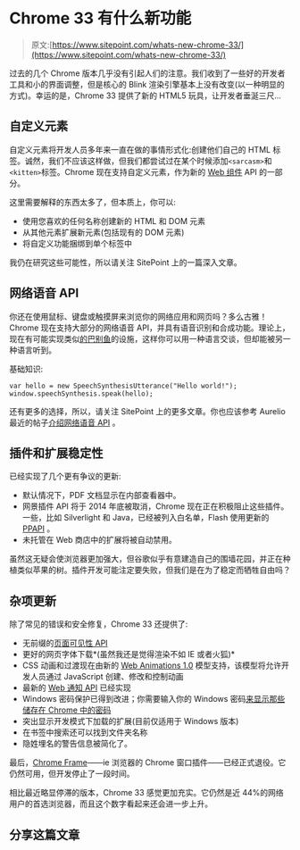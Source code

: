 # Chrome 33 有什么新功能

> 原文:[https://www.sitepoint.com/whats-new-chrome-33/](https://www.sitepoint.com/whats-new-chrome-33/)

过去的几个 Chrome 版本几乎没有引起人们的注意。我们收到了一些好的开发者工具和小的界面调整，但是核心的 Blink 渲染引擎基本上没有改变(以一种明显的方式)。幸运的是，Chrome 33 提供了新的 HTML5 玩具，让开发者垂涎三尺…

## 自定义元素

自定义元素将开发人员多年来一直在做的事情形式化:创建他们自己的 HTML 标签。诚然，我们不应该这样做，但我们都尝试过在某个时候添加`<sarcasm>`和`<kitten>`标签。Chrome 现在支持自定义元素，作为新的 [Web 组件](http://w3c.github.io/webcomponents/explainer/) API 的一部分。

这里需要解释的东西太多了，但本质上，你可以:

*   使用您喜欢的任何名称创建新的 HTML 和 DOM 元素
*   从其他元素扩展新元素(包括现有的 DOM 元素)
*   将自定义功能捆绑到单个标签中

我仍在研究这些可能性，所以请关注 SitePoint 上的一篇深入文章。

## 网络语音 API

你还在使用鼠标、键盘或触摸屏来浏览你的网络应用和网页吗？多么古雅！Chrome 现在支持大部分的网络语音 API，并具有语音识别和合成功能。理论上，现在有可能实现类似[的巴别鱼](http://www.babelfish.com/)的设施，这样你可以用一种语言交谈，但却能被另一种语言听到。

基础知识:

```
var hello = new SpeechSynthesisUtterance("Hello world!");
window.speechSynthesis.speak(hello);
```

还有更多的选择，所以，请关注 SitePoint 上的更多文章。你也应该参考 Aurelio 最近的帖子[介绍网络语音 API](/introducing-web-speech-api/) 。

## 插件和扩展稳定性

已经实现了几个更有争议的更新:

*   默认情况下，PDF 文档显示在内部查看器中。
*   网景插件 API 将于 2014 年底被取消，Chrome 现在正在积极阻止这些插件。一些，比如 Silverlight 和 Java，已经被列入白名单，Flash 使用更新的 [PPAPI](https://en.wikipedia.org/wiki/Google_Native_Client#PPAPI) 。
*   未托管在 Web 商店中的扩展将被自动禁用。

虽然这无疑会使浏览器更加强大，但谷歌似乎有意建造自己的围墙花园，并正在种植类似苹果的树。插件开发可能注定要失败，但我们是在为了稳定而牺牲自由吗？

## 杂项更新

除了常见的错误和安全修复，Chrome 33 还提供了:

*   无前缀的[页面可见性 API](/introduction-to-page-visibility-api/)
*   更好的网页字体下载*(虽然我还是觉得渲染不如 IE 或者火狐)*
*   CSS 动画和过渡现在由新的 [Web Animations 1.0](http://dev.w3.org/fxtf/web-animations/) 模型支持，该模型将允许开发人员通过 JavaScript 创建、修改和控制动画
*   最新的 [Web 通知 API](https://www.w3.org/TR/notifications/) 已经实现
*   Windows 密码保护已得到改进；你需要输入你的 Windows 密码[来显示那些储存在 Chrome 中的密码](http://blog.elliottkember.com/chromes-insane-password-security-strategy)
*   突出显示开发模式下加载的扩展(目前仅适用于 Windows 版本)
*   在书签中搜索还可以找到文件夹名称
*   隐姓埋名的警告信息被简化了。

最后，[Chrome Frame](https://www.google.com/chromeframe)——ie 浏览器的 Chrome 窗口插件——已经正式退役。它仍然可用，但开发停止了一段时间。

相比最近略显停滞的版本，Chrome 33 感觉更加充实。它仍然是近 44%的网络用户的首选浏览器，而且这个数字看起来还会进一步上升。

## 分享这篇文章
